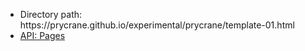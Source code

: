 <ul>
<li>Directory path: https://prycrane.github.io/experimental/prycrane/template-01.html</li>
<li><a href="https://github.com/wet-boew/gcweb-jekyll/wiki/API:-Pages">API: Pages</a></li>
</ul>
